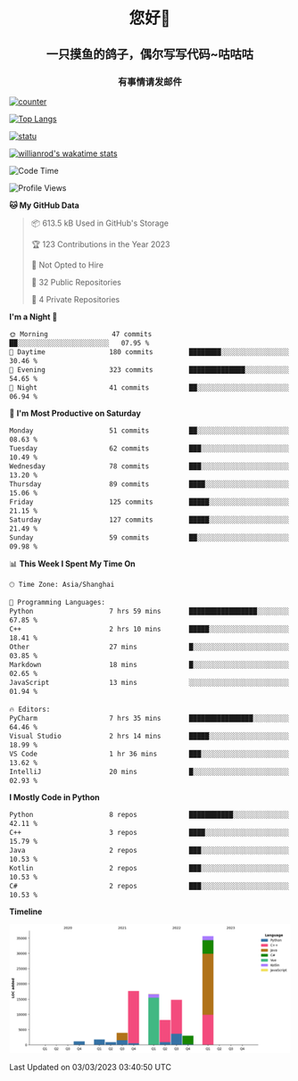 

<!--
**kitUIN/kitUIN** is a ✨ _special_ ✨ repository because its `README.md` (this file) appears on your GitHub profile.

Here are some ideas to get you started:

- 🔭 I’m currently working on ...
- 🌱 I’m currently learning ...
- 👯 I’m looking to collaborate on ...
- 🤔 I’m looking for help with ...
- 💬 Ask me about ...
- 📫 How to reach me: ...
- 😄 Pronouns: ...
- ⚡ Fun fact: ...
-->
<h1 align="center">您好👋</h1>
<h2 align="center">一只摸鱼的鸽子，偶尔写写代码~咕咕咕</h2>
<h3 align="center">有事情请发邮件</h3>

[![counter](https://count.getloli.com/get/@KitUIN?theme=rule34)](https://count.getloli.com/)

[![Top Langs](https://github-readme-stats.kituin.fun/api/top-langs/?username=kitUIN&show_icons=true&theme=gruvbox&locale=cn&layout=compact)](https://github.com/anuraghazra/github-readme-stats)  

[![statu](https://github-readme-stats.kituin.fun/api?username=kitUIN&show_icons=true&theme=gruvbox&locale=cn)](https://github.com/anuraghazra/github-readme-stats)  

[![willianrod's wakatime stats](https://github-readme-stats.kituin.fun/api/wakatime?username=kituin)](https://github.com/anuraghazra/github-readme-stats)  


<!--START_SECTION:waka-->
![Code Time](http://img.shields.io/badge/Code%20Time-921%20hrs%209%20mins-blue)

![Profile Views](http://img.shields.io/badge/Profile%20Views-9-blue)

**🐱 My GitHub Data** 

> 📦 613.5 kB Used in GitHub's Storage 
 > 
> 🏆 123 Contributions in the Year 2023
 > 
> 🚫 Not Opted to Hire
 > 
> 📜 32 Public Repositories 
 > 
> 🔑 4 Private Repositories 
 > 
**I'm a Night 🦉** 

```text
🌞 Morning                47 commits          ██░░░░░░░░░░░░░░░░░░░░░░░   07.95 % 
🌆 Daytime                180 commits         ████████░░░░░░░░░░░░░░░░░   30.46 % 
🌃 Evening                323 commits         ██████████████░░░░░░░░░░░   54.65 % 
🌙 Night                  41 commits          ██░░░░░░░░░░░░░░░░░░░░░░░   06.94 % 
```
📅 **I'm Most Productive on Saturday** 

```text
Monday                   51 commits          ██░░░░░░░░░░░░░░░░░░░░░░░   08.63 % 
Tuesday                  62 commits          ███░░░░░░░░░░░░░░░░░░░░░░   10.49 % 
Wednesday                78 commits          ███░░░░░░░░░░░░░░░░░░░░░░   13.20 % 
Thursday                 89 commits          ████░░░░░░░░░░░░░░░░░░░░░   15.06 % 
Friday                   125 commits         █████░░░░░░░░░░░░░░░░░░░░   21.15 % 
Saturday                 127 commits         █████░░░░░░░░░░░░░░░░░░░░   21.49 % 
Sunday                   59 commits          ██░░░░░░░░░░░░░░░░░░░░░░░   09.98 % 
```


📊 **This Week I Spent My Time On** 

```text
🕑︎ Time Zone: Asia/Shanghai

💬 Programming Languages: 
Python                   7 hrs 59 mins       █████████████████░░░░░░░░   67.85 % 
C++                      2 hrs 10 mins       █████░░░░░░░░░░░░░░░░░░░░   18.41 % 
Other                    27 mins             █░░░░░░░░░░░░░░░░░░░░░░░░   03.85 % 
Markdown                 18 mins             █░░░░░░░░░░░░░░░░░░░░░░░░   02.65 % 
JavaScript               13 mins             ░░░░░░░░░░░░░░░░░░░░░░░░░   01.94 % 

🔥 Editors: 
PyCharm                  7 hrs 35 mins       ████████████████░░░░░░░░░   64.46 % 
Visual Studio            2 hrs 14 mins       █████░░░░░░░░░░░░░░░░░░░░   18.99 % 
VS Code                  1 hr 36 mins        ███░░░░░░░░░░░░░░░░░░░░░░   13.62 % 
IntelliJ                 20 mins             █░░░░░░░░░░░░░░░░░░░░░░░░   02.93 % 
```

**I Mostly Code in Python** 

```text
Python                   8 repos             ███████████░░░░░░░░░░░░░░   42.11 % 
C++                      3 repos             ████░░░░░░░░░░░░░░░░░░░░░   15.79 % 
Java                     2 repos             ███░░░░░░░░░░░░░░░░░░░░░░   10.53 % 
Kotlin                   2 repos             ███░░░░░░░░░░░░░░░░░░░░░░   10.53 % 
C#                       2 repos             ███░░░░░░░░░░░░░░░░░░░░░░   10.53 % 
```



**Timeline**

![Lines of Code chart](https://raw.githubusercontent.com/kitUIN/kitUIN/main/assets/bar_graph.png)


 Last Updated on 03/03/2023 03:40:50 UTC
<!--END_SECTION:waka-->
